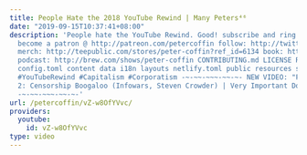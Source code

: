 ```yaml
---
title: People Hate the 2018 YouTube Rewind | Many Peters⁴⁶
date: "2019-09-15T10:37:41+08:00"
description: 'People hate the YouTube Rewind. Good! subscribe and ring the bell and/or
  become a patron @ http://patreon.com/petercoffin follow: http://twitter.com/petercoffin
  merch: http://teepublic.com/stores/peter-coffin?ref_id=6134 book: http://amzn.to/32aT4FJ
  podcast: http://brew.com/shows/peter-coffin CONTRIBUTING.md LICENSE README.md archetypes
  config.toml content data i18n layouts netlify.toml public resources scripts static
  #YouTubeRewind #Capitalism #Corporatism -~-~~-~~~-~~-~- NEW VIDEO: "Free Speech
  2: Censorship Boogaloo (Infowars, Steven Crowder) | Very Important Docs²³" https://www.youtube.com/watch?v=SlFdykutQ0g&list=PL9oHQnEByWyXObkJN9YYQS9hxBjpN8RLG
  -~-~~-~~~-~~-~-'
url: /petercoffin/vZ-w8OfYVvc/
providers:
  youtube:
    id: vZ-w8OfYVvc
type: video
---
```

